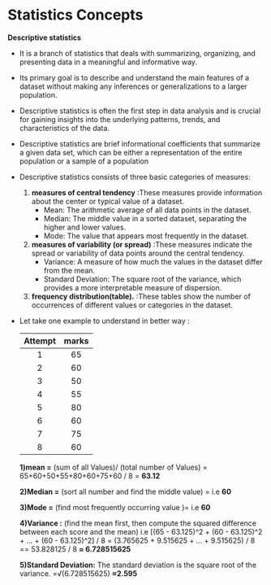 # Statistics Concepts
 __Descriptive statistics__
- It is a branch of statistics that deals with summarizing, organizing, and presenting data in a meaningful and informative way.
- Its primary goal is to describe and understand the main features of a dataset without making any inferences or generalizations to a larger population.
- Descriptive statistics is often the first step in data analysis and is crucial for gaining insights into the underlying patterns, trends, and characteristics of the data.
- Descriptive statistics are brief informational coefficients that summarize a given data set, which can be either a representation of the entire population or a sample of a population
- Descriptive statistics consists of three basic categories of measures:
  1) __measures of central tendency__ :These measures provide information about the center or typical value of a dataset.
      - Mean: The arithmetic average of all data points in the dataset.
      - Median: The middle value in a sorted dataset, separating the higher and lower values.
      - Mode: The value that appears most frequently in the dataset.
  2) __measures of variability (or spread)__ :These measures indicate the spread or variability of data points around the central tendency. 
      - Variance: A measure of how much the values in the dataset differ from the mean.
      - Standard Deviation: The square root of the variance, which provides a more interpretable measure of dispersion.
  3)  __frequency distribution(table).__ :These tables show the number of occurrences of different values or categories in the dataset.
- Let take one example  to understand in better way :
  
  | Attempt | marks |
  | :---: | :---: |
  |  1    | 65|
  |  2    | 60|
  |  3    | 50|
  |  4    | 55|
  |  5    | 80|
  |  6    | 60|
  |  7    | 75|
  |  8    | 60|

  __1)mean =__  (sum of all Values)/ (total number of Values)  = 65+60+50+55+80+60+75+60 / 8 = __63.12__
  
  __2)Median =__ (sort  all number and  find the middle value) =  i.e __60__
  
  __3)Mode =__ (find most frequently occurring value )= i.e __60__
  
  __4)Variance :__ (find the mean first, then compute the squared difference between each score and the mean) i.e
               [(65 - 63.125)^2 + (60 - 63.125)^2 + ... + (60 - 63.125)^2] / 8   = (3.765625 + 9.515625 + ... + 9.515625) / 8 == 53.828125 / 8
                __≈ 6.728515625__
  
  __5)Standard Deviation:__ The standard deviation is the square root of the variance. =√(6.728515625) __≈2.595__
           
                    


